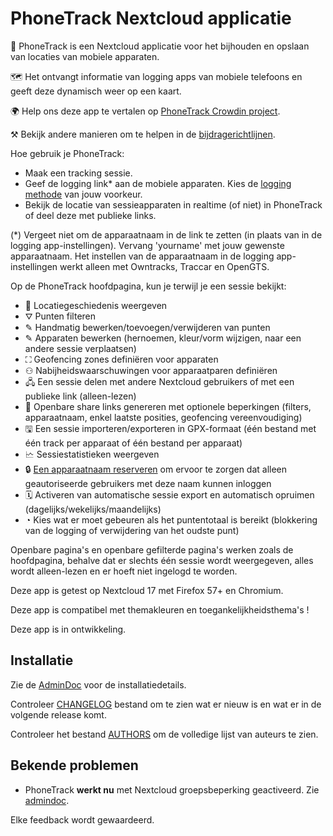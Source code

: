 # PhoneTrack Nextcloud applicatie

📱 PhoneTrack is een Nextcloud applicatie voor het bijhouden en opslaan van locaties van mobiele apparaten.

🗺 Het ontvangt informatie van logging apps van mobiele telefoons en geeft deze dynamisch weer op een kaart.

🌍 Help ons deze app te vertalen op [PhoneTrack Crowdin project](https://crowdin.com/project/phonetrack).

⚒ Bekijk andere manieren om te helpen in de [bijdragerichtlijnen](https://github.com/julien-nc/phonetrack/blob/main/CONTRIBUTING.md).

Hoe gebruik je PhoneTrack:

* Maak een tracking sessie.
* Geef de logging link\* aan de mobiele apparaten. Kies de [logging methode](https://gitlab.com/eneiluj/phonetrack-oc/wikis/userdoc#logging-methods) van jouw voorkeur.
* Bekijk de locatie van sessieapparaten in realtime (of niet) in PhoneTrack of deel deze met publieke links.

(\*) Vergeet niet om de apparaatnaam in de link te zetten (in plaats van in de logging app-instellingen). Vervang 'yourname' met jouw gewenste apparaatnaam. Het instellen van de apparaatnaam in de logging app-instellingen werkt alleen met Owntracks, Traccar en OpenGTS.

Op de PhoneTrack hoofdpagina, kun je terwijl je een sessie bekijkt:

* 📍 Locatiegeschiedenis weergeven
* ⛛ Punten filteren
* ✎ Handmatig bewerken/toevoegen/verwijderen van punten
* ✎ Apparaten bewerken (hernoemen, kleur/vorm wijzigen, naar een andere sessie verplaatsen)
* ⛶ Geofencing zones definiëren voor apparaten
* ⚇ Nabijheidswaarschuwingen voor apparaatparen definiëren
* 🖧 Een sessie delen met andere Nextcloud gebruikers of met een publieke link (alleen-lezen)
* 🔗 Openbare share links genereren met optionele beperkingen (filters, apparaatnaam, enkel laatste posities, geofencing vereenvoudiging)
* 🖫 Een sessie importeren/exporteren in GPX-formaat (één bestand met één track per apparaat of één bestand per apparaat)
* 🗠 Sessiestatistieken weergeven
* 🔒 [Een apparaatnaam reserveren](https://gitlab.com/eneiluj/phonetrack-oc/wikis/userdoc#device-name-reservation) om ervoor te zorgen dat alleen geautoriseerde gebruikers met deze naam kunnen inloggen
* 🗓 Activeren van automatische sessie export en automatisch opruimen (dagelijks/wekelijks/maandelijks)
* ◔ Kies wat er moet gebeuren als het puntentotaal is bereikt (blokkering van de logging of verwijdering van het oudste punt)

Openbare pagina's en openbare gefilterde pagina's werken zoals de hoofdpagina, behalve dat er slechts één sessie wordt weergegeven, alles wordt alleen-lezen en er hoeft niet ingelogd te worden.

Deze app is getest op Nextcloud 17 met Firefox 57+ en Chromium.

Deze app is compatibel met themakleuren en toegankelijkheidsthema's !

Deze app is in ontwikkeling.

## Installatie

Zie de [AdminDoc](https://gitlab.com/eneiluj/phonetrack-oc/wikis/admindoc) voor de installatiedetails.

Controleer [CHANGELOG](https://github.com/julien-nc/phonetrack/blob/main/CHANGELOG.md#change-log) bestand om te zien wat er nieuw is en wat er in de volgende release komt.

Controleer het bestand [AUTHORS](https://github.com/julien-nc/phonetrack/blob/main/AUTHORS.md#authors) om de volledige lijst van auteurs te zien.

## Bekende problemen

* PhoneTrack **werkt nu** met Nextcloud groepsbeperking geactiveerd. Zie [admindoc](https://gitlab.com/eneiluj/phonetrack-oc/wikis/admindoc#issue-with-phonetrack-restricted-to-some-groups-in-nextcloud).

Elke feedback wordt gewaardeerd.